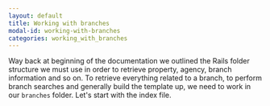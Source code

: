 ```yaml
---
layout: default
title: Working with branches
modal-id: working-with-branches
categories: working_with_branches
---
```

Way back at beginning of the documentation we outlined the Rails folder structure we must use in order to retrieve property, agency, branch information and so on. To retrieve everything related to a branch, to perform branch searches and generally build the template up, we need to work in our ``branches`` folder. Let's start with the index file.